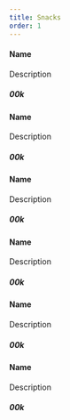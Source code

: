 ```yaml
---
title: Snacks
order: 1
---
```


#### Name

Description

##### 00k

#### Name

Description

##### 00k

#### Name

Description

##### 00k

#### Name

Description

##### 00k

#### Name

Description

##### 00k

#### Name

Description

##### 00k
